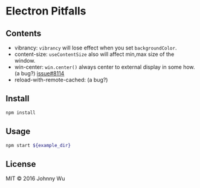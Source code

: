# Electron Pitfalls

## Contents

  - vibrancy: `vibrancy` will lose effect when you set `backgroundColor`.
  - content-size: `useContentSize` also will affect min,max size of the window.
  - win-center: `win.center()` always center to external display in some how. (a bug?) [issue#8114](https://github.com/electron/electron/issues/8114)
  - reload-with-remote-cached: (a bug?)

## Install

```bash
npm install
```

## Usage

```bash
npm start ${example_dir}
```

## License

MIT © 2016 Johnny Wu
